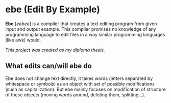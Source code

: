 # ebe (Edit By Example)

**Ebe** [_eebee_] is a compiler that creates a text editing program from given input and output example.
This compiler promises no knowledge of any programming language to edit files in a way similar programming languages (like awk) would.

_This project was created as my diploma thesis._

## What edits can/will ebe do

Ebe does not change text directly, it takes words (letters separated by whitespace or symbols) as an object with set of possible modifications (such as capitalization). But ebe mainly focuses on modification of structure of these objects (moving words around, deleting them, splitting...).
